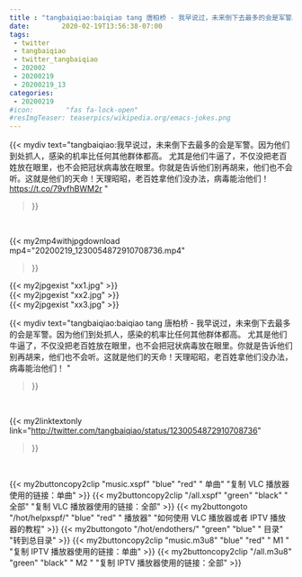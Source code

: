 ```yaml
---
title : "tangbaiqiao:baiqiao tang 唐柏桥 - 我早说过，未来倒下去最多的会是军警。因为他们到处抓人，感染的机率比任何其他群体都高。 尤其是他们牛逼了，不仅没把老百姓放在眼里，也不会把冠状病毒放在眼里。你就是告诉他们别再胡来，他们也不会听。这就是他们的天命！天理昭昭，老百姓拿他们没办法，病毒能治他们！ "
date:        2020-02-19T13:56:38-07:00
tags:
 - twitter
 - tangbaiqiao
 - twitter_tangbaiqiao
 - 202002
 - 20200219
 - 20200219_13
categories:
 - 20200219
#icon:        "fas fa-lock-open"
#resImgTeaser: teaserpics/wikipedia.org/emacs-jokes.png
---
```


{{< mydiv text="tangbaiqiao:我早说过，未来倒下去最多的会是军警。因为他们到处抓人，感染的机率比任何其他群体都高。 尤其是他们牛逼了，不仅没把老百姓放在眼里，也不会把冠状病毒放在眼里。你就是告诉他们别再胡来，他们也不会听。这就是他们的天命！天理昭昭，老百姓拿他们没办法，病毒能治他们！ https://t.co/79vfhBWM2r "
>}}
<br>


{{< my2mp4withjpgdownload mp4="20200219_1230054872910708736.mp4"
>}}

{{< my2jpgexist "xx1.jpg" >}}<br>
{{< my2jpgexist "xx2.jpg" >}}<br>
{{< my2jpgexist "xx3.jpg" >}}<br>



{{< mydiv text="tangbaiqiao:baiqiao tang 唐柏桥 - 我早说过，未来倒下去最多的会是军警。因为他们到处抓人，感染的机率比任何其他群体都高。 尤其是他们牛逼了，不仅没把老百姓放在眼里，也不会把冠状病毒放在眼里。你就是告诉他们别再胡来，他们也不会听。这就是他们的天命！天理昭昭，老百姓拿他们没办法，病毒能治他们！ "
>}}
<br>

{{< my2linktextonly link="http://twitter.com/tangbaiqiao/status/1230054872910708736"
>}}


<br>

{{< my2buttoncopy2clip "music.xspf"        "blue"   "red"    " 单曲"  "复制 VLC 播放器使用的链接：单曲" >}} {{< my2buttoncopy2clip "/all.xspf"         "green"  "black"  " 全部"  "复制 VLC 播放器使用的链接：全部" >}} {{< my2buttongoto      "/hot/helpxspf/"    "blue"   "red"    " 播放器" "如何使用 VLC 播放器或者 IPTV 播放器的教程" >}} {{< my2buttongoto      "/hot/endothers/"   "green"  "blue"   " 目录"   "转到总目录" >}} {{< my2buttoncopy2clip "music.m3u8"        "blue"   "red"    " M1 "    "复制 IPTV 播放器使用的链接：单曲" >}} {{< my2buttoncopy2clip "/all.m3u8"         "green"  "black"  " M2 "    "复制 IPTV 播放器使用的链接：全部" >}} 
